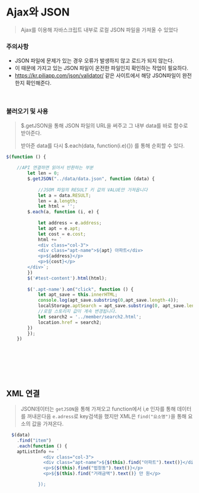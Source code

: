 # Ajax와 JSON

> Ajax를 이용해 자바스크립트 내부로 로컬 JSON 파일을 가져올 수 있었다

### 주의사항

* JSON 파일에 문제가 있는 경우 오류가 발생하지 않고 로드가 되지 않는다.
* 이 때문에 가지고 있는 JSON 파일이 온전한 파일인지 확인하는 작업이 필요하다.
* https://kr.piliapp.com/json/validator/ 같은 사이트에서 해당 JSON파일이 완전한지 확인해준다.

​          

### 불러오기 및 사용

> $.getJSON을 통해 JSON 파일의 URL을 써주고 그 내부 data를 바로 함수로 받아준다.
>
> 받아준 data를 다시 $.each(data, function(i.e){}) 를 통해 순회할 수 있다.

```javascript
$(function () {
  
    //API 연결하면 읽어서 반환하는 부분
        let len = 0;
        $.getJSON("../data/data.json", function (data) {
    
            //JSOM 파일의 RESULT 키 값의 VALUE만 가져옵니다
            let a = data.RESULT;
            len = a.length;
            let html = '';
        $.each(a, function (i, e) {
    
            let address = e.address;
            let apt = e.apt;
            let cost = e.cost;
            html += `
            <div class="col-3">
            <div class="apt-name">${apt} 아파트</div>
            <p>${address}</p>
            <p>${cost}</p>
        </div>`;
        })
        $('#test-content').html(html);
        
        $('.apt-name').on("click", function () {
            let apt_save = this.innerHTML;
            console.log(apt_save.substring(0,apt_save.length-4));
            localStorage.aptSearch = apt_save.substring(0, apt_save.length - 4);
            //로컬 스토리지 값이 계속 변경됩니다.
            let search2 = '../member/search2.html';
            location.href = search2;
        })
        });
    })
```

​        

​         

​          

## XML 연결

> JSON데이터는 `getJSON`을 통해 가져오고 function에서 i,e 인자를 통해 데이터를 꺼내온다음 `e.adress`로 key검색을 했지만 XML은 `find("요소명")`을 통해 요소의 값을 가져온다.

```javascript
  $(data)
    .find("item")
    .each(function () {
    aptListInfo += `
              <div class="col-3">
              <div class="apt-name">${$(this).find("아파트").text()}</div>
              <p>${$(this).find("법정동").text()}</p>
              <p>${$(this).find("거래금액").text()} 만 원</p>

            });
```

